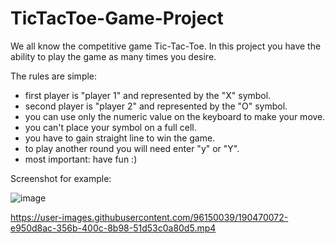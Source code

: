 # TicTacToe-Game-Project
We all know the competitive game Tic-Tac-Toe.
In this project you have the ability to play the game as many times you desire.

The rules are simple:
- first player is "player 1" and represented by the "X" symbol.
- second player is "player 2" and represented by the "O" symbol.
- you can use only the numeric value on the keyboard to make your move.
- you can't place your symbol on a full cell.
- you have to gain straight line to win the game.
- to play another round you will need enter "y" or "Y".
- most important: have fun :)

Screenshot for example:

![image](https://user-images.githubusercontent.com/96150039/170486830-5b706a8e-1bd5-4050-9dc0-626b3a0ed5ce.png)

https://user-images.githubusercontent.com/96150039/190470072-e950d8ac-356b-400c-8b98-51d53c0a80d5.mp4
